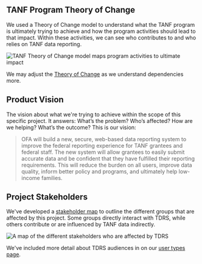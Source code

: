 ## TANF Program Theory of Change
We used a Theory of Change model to understand what the TANF program is ultimately trying to achieve and how the program activities should lead to that impact. Within these activities, we can see who contributes to and who relies on TANF data reporting.

![TANF Theory of Change model maps program activities to ultimate impact](https://github.com/HHS/TANF-app/blob/master/design-assets/research-artifacts/TANF%20Theory%20of%20Change.png?raw=true)

We may adjust the [Theory of Change](https://app.mural.co/t/officeoffamilyassistance2744/m/gsa6/1591840529923/e32ad1cccedbaaa6a77e95ddfd9339a8f7a2a37d) as we understand dependencies more.

## Product Vision
The vision about what we're trying to achieve within the scope of this specific project. It answers: What’s the problem? Who’s affected? How are we helping? What’s the outcome? This is our vision:

> OFA will build a new, secure, web-based data reporting system to improve the federal reporting experience for TANF grantees and federal staff. The new system will allow grantees to easily submit accurate data and be confident that they have fulfilled their reporting requirements. This will reduce the burden on all users, improve data quality, inform better policy and programs, and ultimately help low-income families.

## Project Stakeholders
We've developed a [stakeholder map](https://app.mural.co/t/officeoffamilyassistance2744/m/officeoffamilyassistance2744/1595350408063/bd16524a57c6750b5ced4fbfe054ab011a2f6a3f) to outline the different groups that are affected by this project. Some groups directly interact with TDRS, while others contribute or are influenced by TANF data indirectly.

![A map of the different stakeholders who are affected by TDRS](https://github.com/HHS/TANF-app/blob/master/design-assets/research-artifacts/TDRS-stakeholder-map.png)

We've included more detail about TDRS audiences in on our [user types page](../User-Research/User-Types.md).